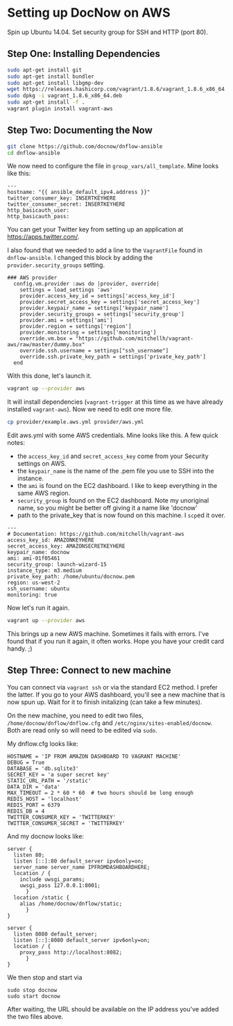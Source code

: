 # Setting up DocNow on AWS

Spin up Ubuntu 14.04. Set security group for SSH and HTTP (port 80). 

## Step One: Installing Dependencies

```bash
sudo apt-get install git
sudo apt-get install bundler
sudo apt-get install libgmp-dev
wget https://releases.hashicorp.com/vagrant/1.8.6/vagrant_1.8.6_x86_64.deb
sudo dpkg -i vagrant_1.8.6_x86_64.deb
sudo apt-get install -f .
vagrant plugin install vagrant-aws
```

## Step Two: Documenting the Now

```bash
git clone https://github.com/docnow/dnflow-ansible
cd dnflow-ansible
```

We now need to configure the file in `group_vars/all_template`. Mine looks like this:

```
---
hostname: "{{ ansible_default_ipv4.address }}"
twitter_consumer_key: INSERTKEYHERE
twitter_consumer_secret: INSERTKEYHERE
http_basicauth_user:
http_basicauth_pass:
```

You can get your Twitter key from setting up an application at <https://apps.twitter.com/>.

I also found that we needed to add a line to the `VagrantFile` found in `dnflow-ansible`. I changed this block by adding the `provider.security_groups` setting.

```
### AWS provider
  config.vm.provider :aws do |provider, override|
    settings = load_settings 'aws'
    provider.access_key_id = settings['access_key_id']
    provider.secret_access_key = settings['secret_access_key']
    provider.keypair_name = settings['keypair_name']
    provider.security_groups = settings['security_group']
    provider.ami = settings['ami']
    provider.region = settings['region']
    provider.monitoring = settings['monitoring']
    override.vm.box = "https://github.com/mitchellh/vagrant-aws/raw/master/dummy.box"
    override.ssh.username = settings["ssh_username"]
    override.ssh.private_key_path = settings['private_key_path']
  end
```

With this done, let's launch it.

```bash
vagrant up --provider aws
```

It will install dependencies (`vagrant-trigger` at this time as we have already installed `vagrant-aws`). Now we need to edit one more file.

```bash
cp provider/example.aws.yml provider/aws.yml
```

Edit aws.yml with some AWS credentials. Mine looks like this. A few quick notes:
- the `access_key_id` and `secret_access_key` come from your Security settings on AWS. 
- the `keypair_name` is the name of the .pem file you use to SSH into the instance.
- the `ami` is found on the EC2 dashboard. I like to keep everything in the same AWS region.
- `security_group` is found on the EC2 dashboard. Note my unoriginal name, so you might be better off giving it a name like 'docnow'
- path to the private_key that is now found on this machine. I `scp`ed it over. 

```
---
# Documentation: https://github.com/mitchellh/vagrant-aws
access_key_id: AMAZONKEYHERE
secret_access_key: AMAZONSECRETKEYHERE
keypair_name: docnow
ami: ami-01f05461
security_group: launch-wizard-15
instance_type: m3.medium
private_key_path: /home/ubuntu/docnow.pem
region: us-west-2
ssh_username: ubuntu
monitoring: true
```

Now let's run it again.

```bash
vagrant up --provider aws
```

This brings up a new AWS machine. Sometimes it fails with errors. I've found that if you run it again, it often works. Hope you have your credit card handy. ;)

## Step Three: Connect to new machine

You can connect via `vagrant ssh` or via the standard EC2 method. I prefer the latter. If you go to your AWS dashboard, you'll see a new machine that is now spun up. Wait for it to finish initalizing (can take a few minutes).

On the new machine, you need to edit two files, `/home/docnow/dnflow/dnflow.cfg` and `/etc/nginx/sites-enabled/docnow`. Both are read only so will need to be edited via `sudo`.

My dnflow.cfg looks like:

```
HOSTNAME = 'IP FROM AMAZON DASHBOARD TO VAGRANT MACHINE'
DEBUG = True
DATABASE = 'db.sqlite3'
SECRET_KEY = 'a super secret key'
STATIC_URL_PATH = '/static'
DATA_DIR = 'data'
MAX_TIMEOUT = 2 * 60 * 60  # two hours should be long enough
REDIS_HOST = 'localhost'
REDIS_PORT = 6379
REDIS_DB = 4
TWITTER_CONSUMER_KEY = 'TWITTERKEY'
TWITTER_CONSUMER_SECRET = 'TWITTERKEY'
```

And my docnow looks like:

```
server {
  listen 80;
  listen [::]:80 default_server ipv6only=on;
  server_name server_name IPFROMDASHBOARDHERE;
  location / {
    include uwsgi_params;
    uwsgi_pass 127.0.0.1:8001;
      }
  location /static {
    alias /home/docnow/dnflow/static;
      }
}

server {
  listen 8080 default_server;
  listen [::]:8080 default_server ipv6only=on;
  location / {
    proxy_pass http://localhost:8082;
      }
}
```

We then stop and start via

```
sudo stop docnow
sudo start docnow
```

After waiting, the URL should be available on the IP address you've added the two files above.
